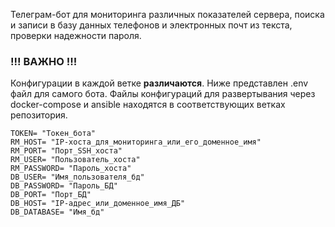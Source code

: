 Телеграм-бот для мониторинга различных показателей сервера, поиска и записи в базу данных телефонов и электронных почт из текста, проверки надежности пароля.


###  !!! ВАЖНО !!!
Конфигурации в каждой ветке **различаются**. Ниже представлен .env файл для самого бота. Файлы конфигураций для развертывания через docker-compose и ansible находятся в соответствующих ветках репозитория. 

```
TOKEN= "Токен_бота"
RM_HOST= "IP-хоста_для_мониторинга_или_его_доменное_имя"
RM_PORT= "Порт_SSH_хоста"
RM_USER= "Пользователь_хоста"
RM_PASSWORD= "Пароль_хоста"
DB_USER= "Имя_пользователя_бд"					
DB_PASSWORD= "Пароль_БД"
DB_PORT= "Порт_БД"
DB_HOST= "IP-адрес_или_доменное_имя_ДБ"
DB_DATABASE= "Имя_бд"
```
